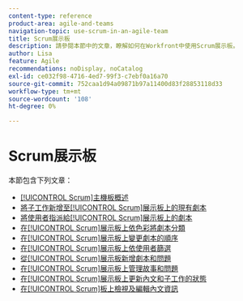```yaml
---
content-type: reference
product-area: agile-and-teams
navigation-topic: use-scrum-in-an-agile-team
title: Scrum展示板
description: 請參閱本節中的文章，瞭解如何在Workfront中使用Scrum展示板。
author: Lisa
feature: Agile
recommendations: noDisplay, noCatalog
exl-id: ce032f98-4716-4ed7-99f3-c7ebf0a16a70
source-git-commit: 752caa1d94a09871b97a11400d83f28853118d33
workflow-type: tm+mt
source-wordcount: '108'
ht-degree: 0%

---
```


# Scrum展示板

本節包含下列文章：

* [[!UICONTROL Scrum]主機板概述](../../../agile/use-scrum-in-an-agile-team/scrum-board/scrum-board-overview.md)
* [將子工作新增至[!UICONTROL Scrum]展示板上的現有劇本](../../../agile/use-scrum-in-an-agile-team/scrum-board/add-a-subtask-to-an-existing-story-scrum.md)
* [將使用者指派給[!UICONTROL Scrum]展示板上的劇本](../../../agile/use-scrum-in-an-agile-team/scrum-board/assign-users-to-a-story-scrum.md)
* [在[!UICONTROL Scrum]展示板上依色彩將劇本分類](../../../agile/use-scrum-in-an-agile-team/scrum-board/categorize-stories-by-color.md)
* [在[!UICONTROL Scrum]展示板上變更劇本的順序](../../../agile/use-scrum-in-an-agile-team/scrum-board/change-order-of-stories.md)
* [在[!UICONTROL Scrum]展示板上依使用者篩選](../../../agile/use-scrum-in-an-agile-team/scrum-board/filter-by-user-scrum-board.md)
* [從[!UICONTROL Scrum]展示板新增劇本和問題](../../../agile/use-scrum-in-an-agile-team/scrum-board/add-story-from-scrum-board.md)
* [在[!UICONTROL Scrum]展示板上管理故事和問題](../../../agile/use-scrum-in-an-agile-team/scrum-board/manage-scrum-board.md)
* [在[!UICONTROL Scrum]展示板上更新內文和子工作的狀態](../../../agile/use-scrum-in-an-agile-team/scrum-board/update-status-of-stories-and-subtasks.md)
* [在[!UICONTROL Scrum]板上檢視及編輯內文資訊](../../../agile/use-scrum-in-an-agile-team/scrum-board/view-and-edit-story-info.md)
